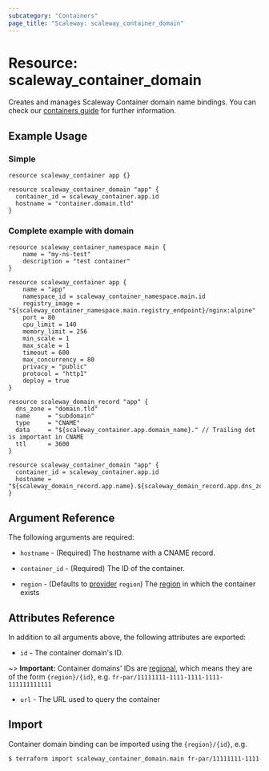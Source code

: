 ```yaml
---
subcategory: "Containers"
page_title: "Scaleway: scaleway_container_domain"
---
```


# Resource: scaleway_container_domain

Creates and manages Scaleway Container domain name bindings.
You can check our [containers guide](https://www.scaleway.com/en/docs/compute/containers/how-to/add-a-custom-domain-to-a-container/) for further information.

## Example Usage

### Simple

```hcl
resource scaleway_container app {}

resource scaleway_container_domain "app" {
  container_id = scaleway_container.app.id
  hostname = "container.domain.tld"
}
```

### Complete example with domain

```hcl
resource scaleway_container_namespace main {
    name = "my-ns-test"
    description = "test container"
}

resource scaleway_container app {
    name = "app"
    namespace_id = scaleway_container_namespace.main.id
    registry_image = "${scaleway_container_namespace.main.registry_endpoint}/nginx:alpine"
    port = 80
    cpu_limit = 140
    memory_limit = 256
    min_scale = 1
    max_scale = 1
    timeout = 600
    max_concurrency = 80
    privacy = "public"
    protocol = "http1"
    deploy = true
}

resource scaleway_domain_record "app" {
  dns_zone = "domain.tld"
  name     = "subdomain"
  type     = "CNAME"
  data     = "${scaleway_container.app.domain_name}." // Trailing dot is important in CNAME
  ttl      = 3600
}

resource scaleway_container_domain "app" {
  container_id = scaleway_container.app.id
  hostname = "${scaleway_domain_record.app.name}.${scaleway_domain_record.app.dns_zone}"
}
```

## Argument Reference

The following arguments are required:

- `hostname` - (Required) The hostname with a CNAME record.

- `container_id` - (Required) The ID of the container.

- `region` - (Defaults to [provider](../index.md#region) `region`) The [region](../guides/regions_and_zones.md#regions) in which the container exists

## Attributes Reference

In addition to all arguments above, the following attributes are exported:

- `id` - The container domain's ID.

~> **Important:** Container domains' IDs are [regional](../guides/regions_and_zones.md#resource-ids), which means they are of the form `{region}/{id}`, e.g. `fr-par/11111111-1111-1111-1111-111111111111`

- `url` - The URL used to query the container


## Import

Container domain binding can be imported using the `{region}/{id}`, e.g.

```bash
$ terraform import scaleway_container_domain.main fr-par/11111111-1111-1111-1111-111111111111
```
